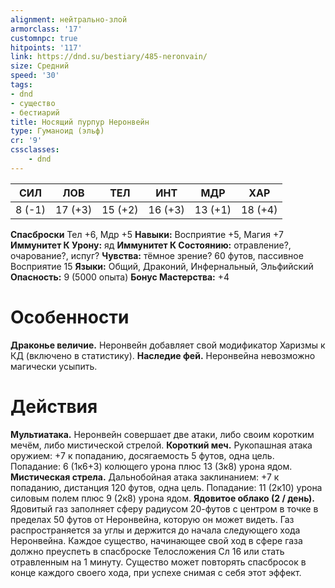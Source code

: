 ```yaml
---
alignment: нейтрально-злой
armorclass: '17'
customnpc: true
hitpoints: '117'
link: https://dnd.su/bestiary/485-neronvain/
size: Средний
speed: '30'
tags:
- dnd
- существо
- бестиарий
title: Носящий пурпур Неронвейн
type: Гуманоид (эльф)
cr: '9'
cssclasses:
    - dnd
---
```



| СИЛ | ЛОВ | ТЕЛ | ИНТ | МДР | ХАР |
|---|---|---|---|---|---|
| 8 (-1) | 17 (+3) | 15 (+2) | 16 (+3) | 13 (+1) | 18 (+4) |
**Спасброски** Тел +6, Мдр +5
**Навыки:** Восприятие +5, Магия +7
**Иммунитет К Урону:** яд
**Иммунитет К Состоянию:** отравление?, очарование?, испуг?
**Чувства:** тёмное зрение? 60 футов, пассивное Восприятие 15
**Языки:** Общий, Драконий, Инфернальный, Эльфийский
**Опасность:** 9 (5000 опыта)
**Бонус Мастерства:** +4


# Особенности
**Драконье величие.** Неронвейн добавляет свой модификатор Харизмы к КД (включено в статистику).
**Наследие фей.** Неронвейна невозможно магически усыпить.


# Действия
**Мультиатака.** Неронвейн совершает две атаки, либо своим коротким мечём, либо мистической стрелой.
**Короткий меч.** Рукопашная атака оружием: +7 к попаданию, досягаемость 5 футов, одна цель. Попадание: 6 (1к6+3) колющего урона плюс 13 (3к8) урона ядом.
**Мистическая стрела.** Дальнобойная атака заклинанием: +7 к попаданию, дистанция 120 футов, одна цель. Попадание: 11 (2к10) урона силовым полем плюс 9 (2к8) урона ядом.
**Ядовитое облако (2 / день).** Ядовитый газ заполняет сферу радиусом 20-футов с центром в точке в пределах 50 футов от Неронвейна, которую он может видеть. Газ распространяется за углы и держится до начала следующего хода Неронвейна. Каждое существо, начинающее свой ход в сфере газа должно преуспеть в спасброске Телосложения Сл 16 или стать отравленным на 1 минуту. Существо может повторять спасбросок в конце каждого своего хода, при успехе снимая с себя этот эффект.